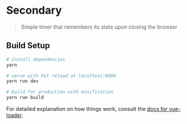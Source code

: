 # Secondary

> Simple timer that remembers its state upon closing the browser

## Build Setup

```bash
# install dependencies
yarn

# serve with hot reload at localhost:8080
yarn run dev

# build for production with minification
yarn run build
```

For detailed explanation on how things work, consult the [docs for vue-loader](http://vuejs.github.io/vue-loader).
